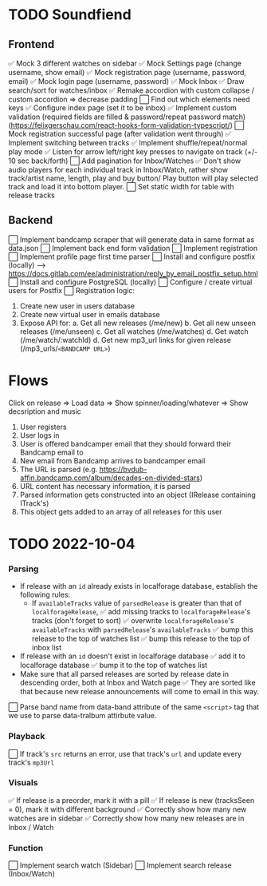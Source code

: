 # TODO Soundfiend

## Frontend

:white_check_mark: Mock 3 different watches on sidebar
:white_check_mark: Mock Settings page (change username, show email)
:white_check_mark: Mock registration page (username, password, email)
:white_check_mark: Mock login page (username, password)
:white_check_mark: Mock Inbox
:white_check_mark: Draw search/sort for watches/inbox
:white_check_mark: Remake accordion with custom collapse / custom accordion => decrease padding
:white_large_square: Find out which elements need keys
:white_check_mark: Configure index page (set it to be inbox)
:white_check_mark: Implement custom validation (required fields are filled & password/repeat password match) (https://felixgerschau.com/react-hooks-form-validation-typescript/)
:white_large_square: Mock registration successful page (after validation went through)
:white_check_mark: Implement switching between tracks
:white_check_mark: Implement shuffle/repeat/normal play mode
:white_check_mark: Listen for arrow left/right key presses to navigate on track (+/- 10 sec back/forth)
:white_large_square: Add pagination for Inbox/Watches
:white_check_mark: Don't show audio players for each individual track in Inbox/Watch, rather show track/artist name, length, play and buy button/ Play button will play selected track and load it into bottom player.
:white_large_square: Set static width for table with release tracks

## Backend

:white_large_square: Implement bandcamp scraper that will generate data in same format as data.json
:white_large_square: Implement back end form validation
:white_large_square: Implement registration
:white_large_square: Implement profile page first time parser
:white_large_square: Install and configure postfix (locally) --> https://docs.gitlab.com/ee/administration/reply_by_email_postfix_setup.html
:white_large_square: Install and configure PostgreSQL (locally)
:white_large_square: Configure / create virtual users for Postfix
:white_large_square: Registration logic:

1. Create new user in users database
2. Create new virtual user in emails database
3. Expose API for:
   a. Get all new releases (/me/new)
   b. Get all new unseen releases (/me/unseen)
   c. Get all watches (/me/watches)
   d. Get watch (/me/watch/:watchId)
   d. Get new mp3_url links for given release (/mp3_urls/`<BANDCAMP URL>`)

# Flows

Click on release => Load data => Show spinner/loading/whatever => Show decsription and music

1. User registers
2. User logs in
3. User is offered bandcamper email that they should forward their Bandcamp email to
4. New email from Bandcamp arrives to bandcamper email
5. The URL is parsed (e.g. https://bvdub-affin.bandcamp.com/album/decades-on-divided-stars)
6. URL content has necessary information, it is parsed
7. Parsed information gets constructed into an object (IRelease containing ITrack's)
8. This object gets added to an array of all releases for this user

# TODO 2022-10-04
### Parsing
- If release with an `id` already exists in localforage database, establish the following rules:
   - If `availableTracks` value of `parsedRelease` is greater than that of `localforageRelease`, 
:white_check_mark: add missing tracks to `localforageRelease`'s tracks (don't forget to sort)
:white_check_mark: overwrite `localforageRelease`'s `availableTracks` with `parsedRelease`'s `availableTracks`
:white_check_mark: bump this release to the top of watches list
:white_check_mark: bump this release to the top of inbox list
- If release with an `id` doesn't exist in localforage database
:white_check_mark: add it to localforage database
:white_check_mark: bump it to the top of watches list
- Make sure that all parsed releases are sorted by release date in descending order, both at Inbox and Watch page
:white_check_mark: They are sorted like that because new release announcements will come to email in this way.

:white_large_square: Parse band name from data-band attribute of the same `<script>` tag that we use to parse data-tralbum attirbute value.
### Playback
:white_large_square: If track's `src` returns an error, use that track's `url` and update every track's `mp3Url`

### Visuals
:white_check_mark:  If release is a preorder, mark it with a pill
:white_check_mark: If release is new (tracksSeen = 0), mark it with different background
:white_check_mark:  Correctly show how many new watches are in sidebar
:white_check_mark:  Correctly show how many new releases are in Inbox / Watch

### Function
:white_large_square: Implement search watch (Sidebar)
:white_large_square: Implement search release (Inbox/Watch)